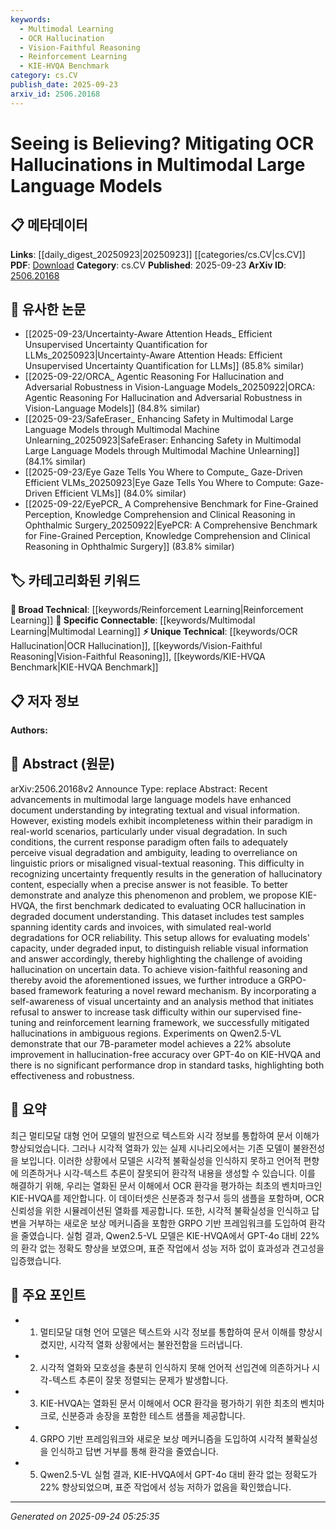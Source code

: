 ```yaml
---
keywords:
  - Multimodal Learning
  - OCR Hallucination
  - Vision-Faithful Reasoning
  - Reinforcement Learning
  - KIE-HVQA Benchmark
category: cs.CV
publish_date: 2025-09-23
arxiv_id: 2506.20168
---
```


<!-- KEYWORD_LINKING_METADATA:
{
  "processed_timestamp": "2025-09-24T05:25:35.164357",
  "vocabulary_version": "1.0",
  "selected_keywords": [
    "Multimodal Learning",
    "OCR Hallucination",
    "Vision-Faithful Reasoning",
    "Reinforcement Learning",
    "KIE-HVQA Benchmark"
  ],
  "rejected_keywords": [],
  "similarity_scores": {
    "Multimodal Learning": 0.82,
    "OCR Hallucination": 0.78,
    "Vision-Faithful Reasoning": 0.77,
    "Reinforcement Learning": 0.7,
    "KIE-HVQA Benchmark": 0.79
  },
  "extraction_method": "AI_prompt_based",
  "budget_applied": true,
  "candidates_json": {
    "candidates": [
      {
        "surface": "multimodal large language models",
        "canonical": "Multimodal Learning",
        "aliases": [
          "multimodal LLMs"
        ],
        "category": "specific_connectable",
        "rationale": "This term connects advancements in integrating textual and visual information, linking to broader multimodal research.",
        "novelty_score": 0.45,
        "connectivity_score": 0.88,
        "specificity_score": 0.7,
        "link_intent_score": 0.82
      },
      {
        "surface": "OCR hallucination",
        "canonical": "OCR Hallucination",
        "aliases": [
          "optical character recognition hallucination"
        ],
        "category": "unique_technical",
        "rationale": "This unique phenomenon is central to the paper's focus on visual degradation and model accuracy.",
        "novelty_score": 0.75,
        "connectivity_score": 0.65,
        "specificity_score": 0.85,
        "link_intent_score": 0.78
      },
      {
        "surface": "vision-faithful reasoning",
        "canonical": "Vision-Faithful Reasoning",
        "aliases": [
          "accurate visual reasoning"
        ],
        "category": "unique_technical",
        "rationale": "This concept is key to understanding how models can avoid hallucinations by accurately interpreting visual data.",
        "novelty_score": 0.68,
        "connectivity_score": 0.6,
        "specificity_score": 0.8,
        "link_intent_score": 0.77
      },
      {
        "surface": "reinforcement learning framework",
        "canonical": "Reinforcement Learning",
        "aliases": [
          "RL framework"
        ],
        "category": "broad_technical",
        "rationale": "Reinforcement learning is a foundational technique applied to improve model performance in the study.",
        "novelty_score": 0.4,
        "connectivity_score": 0.85,
        "specificity_score": 0.65,
        "link_intent_score": 0.7
      },
      {
        "surface": "KIE-HVQA",
        "canonical": "KIE-HVQA Benchmark",
        "aliases": [
          "KIE-HVQA dataset"
        ],
        "category": "unique_technical",
        "rationale": "This benchmark is a novel contribution of the paper, essential for evaluating OCR hallucination.",
        "novelty_score": 0.8,
        "connectivity_score": 0.6,
        "specificity_score": 0.9,
        "link_intent_score": 0.79
      }
    ],
    "ban_list_suggestions": [
      "document understanding",
      "visual degradation",
      "linguistic priors"
    ]
  },
  "decisions": [
    {
      "candidate_surface": "multimodal large language models",
      "resolved_canonical": "Multimodal Learning",
      "decision": "linked",
      "scores": {
        "novelty": 0.45,
        "connectivity": 0.88,
        "specificity": 0.7,
        "link_intent": 0.82
      }
    },
    {
      "candidate_surface": "OCR hallucination",
      "resolved_canonical": "OCR Hallucination",
      "decision": "linked",
      "scores": {
        "novelty": 0.75,
        "connectivity": 0.65,
        "specificity": 0.85,
        "link_intent": 0.78
      }
    },
    {
      "candidate_surface": "vision-faithful reasoning",
      "resolved_canonical": "Vision-Faithful Reasoning",
      "decision": "linked",
      "scores": {
        "novelty": 0.68,
        "connectivity": 0.6,
        "specificity": 0.8,
        "link_intent": 0.77
      }
    },
    {
      "candidate_surface": "reinforcement learning framework",
      "resolved_canonical": "Reinforcement Learning",
      "decision": "linked",
      "scores": {
        "novelty": 0.4,
        "connectivity": 0.85,
        "specificity": 0.65,
        "link_intent": 0.7
      }
    },
    {
      "candidate_surface": "KIE-HVQA",
      "resolved_canonical": "KIE-HVQA Benchmark",
      "decision": "linked",
      "scores": {
        "novelty": 0.8,
        "connectivity": 0.6,
        "specificity": 0.9,
        "link_intent": 0.79
      }
    }
  ]
}
-->

# Seeing is Believing? Mitigating OCR Hallucinations in Multimodal Large Language Models

## 📋 메타데이터

**Links**: [[daily_digest_20250923|20250923]] [[categories/cs.CV|cs.CV]]
**PDF**: [Download](https://arxiv.org/pdf/2506.20168.pdf)
**Category**: cs.CV
**Published**: 2025-09-23
**ArXiv ID**: [2506.20168](https://arxiv.org/abs/2506.20168)

## 🔗 유사한 논문
- [[2025-09-23/Uncertainty-Aware Attention Heads_ Efficient Unsupervised Uncertainty Quantification for LLMs_20250923|Uncertainty-Aware Attention Heads: Efficient Unsupervised Uncertainty Quantification for LLMs]] (85.8% similar)
- [[2025-09-22/ORCA_ Agentic Reasoning For Hallucination and Adversarial Robustness in Vision-Language Models_20250922|ORCA: Agentic Reasoning For Hallucination and Adversarial Robustness in Vision-Language Models]] (84.8% similar)
- [[2025-09-23/SafeEraser_ Enhancing Safety in Multimodal Large Language Models through Multimodal Machine Unlearning_20250923|SafeEraser: Enhancing Safety in Multimodal Large Language Models through Multimodal Machine Unlearning]] (84.1% similar)
- [[2025-09-23/Eye Gaze Tells You Where to Compute_ Gaze-Driven Efficient VLMs_20250923|Eye Gaze Tells You Where to Compute: Gaze-Driven Efficient VLMs]] (84.0% similar)
- [[2025-09-22/EyePCR_ A Comprehensive Benchmark for Fine-Grained Perception, Knowledge Comprehension and Clinical Reasoning in Ophthalmic Surgery_20250922|EyePCR: A Comprehensive Benchmark for Fine-Grained Perception, Knowledge Comprehension and Clinical Reasoning in Ophthalmic Surgery]] (83.8% similar)

## 🏷️ 카테고리화된 키워드
**🧠 Broad Technical**: [[keywords/Reinforcement Learning|Reinforcement Learning]]
**🔗 Specific Connectable**: [[keywords/Multimodal Learning|Multimodal Learning]]
**⚡ Unique Technical**: [[keywords/OCR Hallucination|OCR Hallucination]], [[keywords/Vision-Faithful Reasoning|Vision-Faithful Reasoning]], [[keywords/KIE-HVQA Benchmark|KIE-HVQA Benchmark]]

## 📋 저자 정보

**Authors:** 

## 📄 Abstract (원문)

arXiv:2506.20168v2 Announce Type: replace 
Abstract: Recent advancements in multimodal large language models have enhanced document understanding by integrating textual and visual information. However, existing models exhibit incompleteness within their paradigm in real-world scenarios, particularly under visual degradation. In such conditions, the current response paradigm often fails to adequately perceive visual degradation and ambiguity, leading to overreliance on linguistic priors or misaligned visual-textual reasoning. This difficulty in recognizing uncertainty frequently results in the generation of hallucinatory content, especially when a precise answer is not feasible. To better demonstrate and analyze this phenomenon and problem, we propose KIE-HVQA, the first benchmark dedicated to evaluating OCR hallucination in degraded document understanding. This dataset includes test samples spanning identity cards and invoices, with simulated real-world degradations for OCR reliability. This setup allows for evaluating models' capacity, under degraded input, to distinguish reliable visual information and answer accordingly, thereby highlighting the challenge of avoiding hallucination on uncertain data. To achieve vision-faithful reasoning and thereby avoid the aforementioned issues, we further introduce a GRPO-based framework featuring a novel reward mechanism. By incorporating a self-awareness of visual uncertainty and an analysis method that initiates refusal to answer to increase task difficulty within our supervised fine-tuning and reinforcement learning framework, we successfully mitigated hallucinations in ambiguous regions. Experiments on Qwen2.5-VL demonstrate that our 7B-parameter model achieves a 22\% absolute improvement in hallucination-free accuracy over GPT-4o on KIE-HVQA and there is no significant performance drop in standard tasks, highlighting both effectiveness and robustness.

## 📝 요약

최근 멀티모달 대형 언어 모델의 발전으로 텍스트와 시각 정보를 통합하여 문서 이해가 향상되었습니다. 그러나 시각적 열화가 있는 실제 시나리오에서는 기존 모델이 불완전성을 보입니다. 이러한 상황에서 모델은 시각적 불확실성을 인식하지 못하고 언어적 편향에 의존하거나 시각-텍스트 추론이 잘못되어 환각적 내용을 생성할 수 있습니다. 이를 해결하기 위해, 우리는 열화된 문서 이해에서 OCR 환각을 평가하는 최초의 벤치마크인 KIE-HVQA를 제안합니다. 이 데이터셋은 신분증과 청구서 등의 샘플을 포함하며, OCR 신뢰성을 위한 시뮬레이션된 열화를 제공합니다. 또한, 시각적 불확실성을 인식하고 답변을 거부하는 새로운 보상 메커니즘을 포함한 GRPO 기반 프레임워크를 도입하여 환각을 줄였습니다. 실험 결과, Qwen2.5-VL 모델은 KIE-HVQA에서 GPT-4o 대비 22%의 환각 없는 정확도 향상을 보였으며, 표준 작업에서 성능 저하 없이 효과성과 견고성을 입증했습니다.

## 🎯 주요 포인트

- 1. 멀티모달 대형 언어 모델은 텍스트와 시각 정보를 통합하여 문서 이해를 향상시켰지만, 시각적 열화 상황에서는 불완전함을 드러냅니다.
- 2. 시각적 열화와 모호성을 충분히 인식하지 못해 언어적 선입견에 의존하거나 시각-텍스트 추론이 잘못 정렬되는 문제가 발생합니다.
- 3. KIE-HVQA는 열화된 문서 이해에서 OCR 환각을 평가하기 위한 최초의 벤치마크로, 신분증과 송장을 포함한 테스트 샘플을 제공합니다.
- 4. GRPO 기반 프레임워크와 새로운 보상 메커니즘을 도입하여 시각적 불확실성을 인식하고 답변 거부를 통해 환각을 줄였습니다.
- 5. Qwen2.5-VL 실험 결과, KIE-HVQA에서 GPT-4o 대비 환각 없는 정확도가 22% 향상되었으며, 표준 작업에서 성능 저하가 없음을 확인했습니다.


---

*Generated on 2025-09-24 05:25:35*
